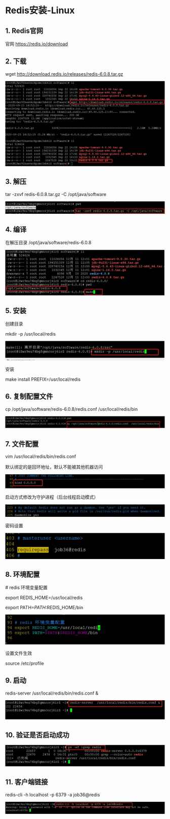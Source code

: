 # Redis安装-Linux

## **1.** **Redis官网**

官网 https://redis.io/download

## **2.** **下载**

wget http://download.redis.io/releases/redis-6.0.8.tar.gz

![img](image\wps58B2.tmp.jpg) 

## **3.** **解压**

tar -zxvf redis-6.0.8.tar.gz -C /opt/java/software

![img](image\wps58C2.tmp.jpg) 

## **4.** **编译**

在解压目录 /opt/java/software/redis-6.0.8

![img](image\wps58C3.tmp.jpg) 

## **5.** **安装**

创建目录

mkdir -p /usr/local/redis

![img](image\wps58D4.tmp.jpg) 

安装

make install PREFIX=/usr/local/redis

## **6.** **复制配置文件**

cp /opt/java/software/redis-6.0.8/redis.conf  /usr/local/redis/bin

![img](image\wps58E5.tmp.jpg) 

## **7.** **文件配置**

vim /usr/local/redis/bin/redis.conf

默认绑定的是回环地址，默认不能被其他机器访问

![img](image\wps5905.tmp.jpg) 

启动方式修改为守护进程（后台线程启动模式）

![img](image\wps5915.tmp.jpg) 

密码设置

![img](image\wps5916.tmp.jpg) 

## **8.** **环境配置**

\# redis 环境变量配置

export REDIS_HOME=/usr/local/redis

export PATH=$PATH:$REDIS_HOME/bin

![img](image\wps5927.tmp.jpg) 

设置文件生效

source /etc/profile

## **9.** **启动**

redis-server  /usr/local/redis/bin/redis.conf &

![img](image\wps5928.tmp.jpg) 

## **10.** **验证是否启动成功**

![img](image\wps5939.tmp.jpg) 

## **11.** **客户端链接**

redis-cli -h localhost -p 6379 -a job36@redis

![img](image\wps5949.tmp.jpg) 

 